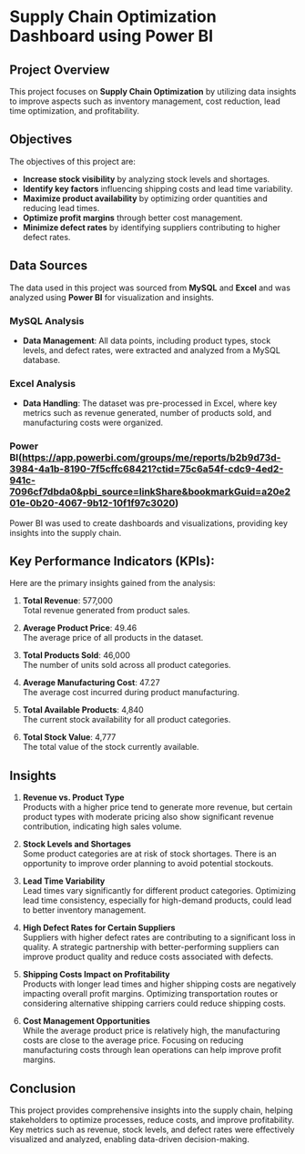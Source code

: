 # Supply Chain Optimization Dashboard using Power BI

## Project Overview
This project focuses on **Supply Chain Optimization** by utilizing data insights to improve aspects such as inventory management, cost reduction, lead time optimization, and profitability.

## Objectives
The objectives of this project are:
- **Increase stock visibility** by analyzing stock levels and shortages.
- **Identify key factors** influencing shipping costs and lead time variability.
- **Maximize product availability** by optimizing order quantities and reducing lead times.
- **Optimize profit margins** through better cost management.
- **Minimize defect rates** by identifying suppliers contributing to higher defect rates.

## Data Sources
The data used in this project was sourced from **MySQL** and **Excel** and was analyzed using **Power BI** for visualization and insights.

### MySQL Analysis
- **Data Management**: All data points, including product types, stock levels, and defect rates, were extracted and analyzed from a MySQL database.

### Excel Analysis
- **Data Handling**: The dataset was pre-processed in Excel, where key metrics such as revenue generated, number of products sold, and manufacturing costs were organized.

### Power BI(https://app.powerbi.com/groups/me/reports/b2b9d73d-3984-4a1b-8190-7f5cffc68421?ctid=75c6a54f-cdc9-4ed2-941c-7096cf7dbda0&pbi_source=linkShare&bookmarkGuid=a20e201e-0b20-4067-9b12-10f1f97c3020)
Power BI was used to create dashboards and visualizations, providing key insights into the supply chain.

## Key Performance Indicators (KPIs):
Here are the primary insights gained from the analysis:

1. **Total Revenue**: 577,000  
   Total revenue generated from product sales.

2. **Average Product Price**: 49.46  
   The average price of all products in the dataset.

3. **Total Products Sold**: 46,000  
   The number of units sold across all product categories.

4. **Average Manufacturing Cost**: 47.27  
   The average cost incurred during product manufacturing.

5. **Total Available Products**: 4,840  
   The current stock availability for all product categories.

6. **Total Stock Value**: 4,777  
   The total value of the stock currently available.

## Insights

1. **Revenue vs. Product Type**  
   Products with a higher price tend to generate more revenue, but certain product types with moderate pricing also show significant revenue contribution, indicating high sales volume.

2. **Stock Levels and Shortages**  
   Some product categories are at risk of stock shortages. There is an opportunity to improve order planning to avoid potential stockouts.

3. **Lead Time Variability**  
   Lead times vary significantly for different product categories. Optimizing lead time consistency, especially for high-demand products, could lead to better inventory management.

4. **High Defect Rates for Certain Suppliers**  
   Suppliers with higher defect rates are contributing to a significant loss in quality. A strategic partnership with better-performing suppliers can improve product quality and reduce costs associated with defects.

5. **Shipping Costs Impact on Profitability**  
   Products with longer lead times and higher shipping costs are negatively impacting overall profit margins. Optimizing transportation routes or considering alternative shipping carriers could reduce shipping costs.

6. **Cost Management Opportunities**  
   While the average product price is relatively high, the manufacturing costs are close to the average price. Focusing on reducing manufacturing costs through lean operations can help improve profit margins.

## Conclusion
This project provides comprehensive insights into the supply chain, helping stakeholders to optimize processes, reduce costs, and improve profitability. Key metrics such as revenue, stock levels, and defect rates were effectively visualized and analyzed, enabling data-driven decision-making.
